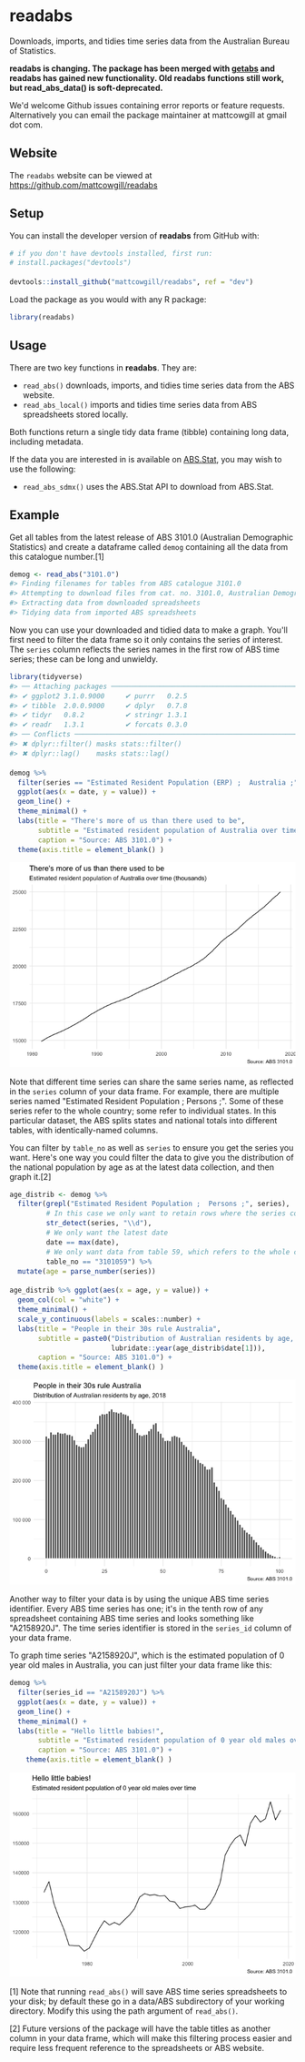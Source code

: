 
<!-- README.md is generated from README.Rmd. Please edit that file -->
readabs
=======

Downloads, imports, and tidies time series data from the Australian Bureau of Statistics.

**readabs is changing. The package has been merged with [getabs](https://github.com/mattcowgill/getabs) and readabs has gained new functionality. Old readabs functions still work, but read\_abs\_data() is soft-deprecated.**

We'd welcome Github issues containing error reports or feature requests. Alternatively you can email the package maintainer at mattcowgill at gmail dot com.

Website
-------

The `readabs` website can be viewed at <https://github.com/mattcowgill/readabs>

Setup
-----

You can install the developer version of **readabs** from GitHub with:

``` r
# if you don't have devtools installed, first run:
# install.packages("devtools")

devtools::install_github("mattcowgill/readabs", ref = "dev")
```

Load the package as you would with any R package:

``` r
library(readabs)
```

Usage
-----

There are two key functions in **readabs**. They are:

-   `read_abs()` downloads, imports, and tidies time series data from the ABS website.
-   `read_abs_local()` imports and tidies time series data from ABS spreadsheets stored locally.

Both functions return a single tidy data frame (tibble) containing long data, including metadata.

If the data you are interested in is available on [ABS.Stat](http://stat.data.abs.gov.au), you may wish to use the following:

-   `read_abs_sdmx()` uses the ABS.Stat API to download from ABS.Stat.

Example
-------

Get all tables from the latest release of ABS 3101.0 (Australian Demographic Statistics) and create a dataframe called `demog` containing all the data from this catalogue number.[1]

``` r
demog <- read_abs("3101.0")
#> Finding filenames for tables from ABS catalogue 3101.0
#> Attempting to download files from cat. no. 3101.0, Australian Demographic Statistics
#> Extracting data from downloaded spreadsheets
#> Tidying data from imported ABS spreadsheets
```

Now you can use your downloaded and tidied data to make a graph. You'll first need to filter the data frame so it only contains the series of interest. The `series` column reflects the series names in the first row of ABS time series; these can be long and unwieldy.

``` r
library(tidyverse)
#> ── Attaching packages ───────────────────────────────────────────────────────────── tidyverse 1.2.1 ──
#> ✔ ggplot2 3.1.0.9000     ✔ purrr   0.2.5     
#> ✔ tibble  2.0.0.9000     ✔ dplyr   0.7.8     
#> ✔ tidyr   0.8.2          ✔ stringr 1.3.1     
#> ✔ readr   1.3.1          ✔ forcats 0.3.0
#> ── Conflicts ──────────────────────────────────────────────────────────────── tidyverse_conflicts() ──
#> ✖ dplyr::filter() masks stats::filter()
#> ✖ dplyr::lag()    masks stats::lag()

demog %>%
  filter(series == "Estimated Resident Population (ERP) ;  Australia ;") %>%
  ggplot(aes(x = date, y = value)) +
  geom_line() +
  theme_minimal() +
  labs(title = "There's more of us than there used to be",
       subtitle = "Estimated resident population of Australia over time (thousands)",
       caption = "Source: ABS 3101.0") +
  theme(axis.title = element_blank() )
```

![](README-erp-line-1.png)

Note that different time series can share the same series name, as reflected in the `series` column of your data frame. For example, there are multiple series named "Estimated Resident Population ; Persons ;". Some of these series refer to the whole country; some refer to individual states. In this particular dataset, the ABS splits states and national totals into different tables, with identically-named columns.

You can filter by `table_no` as well as `series` to ensure you get the series you want. Here's one way you could filter the data to give you the distribution of the national population by age as at the latest data collection, and then graph it.[2]

``` r
age_distrib <- demog %>%
  filter(grepl("Estimated Resident Population ;  Persons ;", series),
         # In this case we only want to retain rows where the series contains a digit
         str_detect(series, "\\d"),
         # We only want the latest date
         date == max(date),
         # We only want data from table 59, which refers to the whole country
         table_no == "3101059") %>% 
  mutate(age = parse_number(series)) 

age_distrib %>% ggplot(aes(x = age, y = value)) +
  geom_col(col = "white") +
  theme_minimal() +
  scale_y_continuous(labels = scales::number) +
  labs(title = "People in their 30s rule Australia",
       subtitle = paste0("Distribution of Australian residents by age, ",
                         lubridate::year(age_distrib$date[1])),
       caption = "Source: ABS 3101.0") +
  theme(axis.title = element_blank() )
```

![](README-erp-byage-bar-1.png)

Another way to filter your data is by using the unique ABS time series identifier. Every ABS time series has one; it's in the tenth row of any spreadsheet containing ABS time series and looks something like "A2158920J". The time series identifier is stored in the `series_id` column of your data frame.

To graph time series "A2158920J", which is the estimated population of 0 year old males in Australia, you can just filter your data frame like this:

``` r
demog %>%
  filter(series_id == "A2158920J") %>%
  ggplot(aes(x = date, y = value)) +
  geom_line() +
  theme_minimal() +
  labs(title = "Hello little babies!",
       subtitle = "Estimated resident population of 0 year old males over time",
       caption = "Source: ABS 3101.0") +
    theme(axis.title = element_blank() )
```

![](README-erp-babies-line-1.png)

[1] Note that running `read_abs()` will save ABS time series spreadsheets to your disk; by default these go in a data/ABS subdirectory of your working directory. Modify this using the path argument of `read_abs()`.

[2] Future versions of the package will have the table titles as another column in your data frame, which will make this filtering process easier and require less frequent reference to the spreadsheets or ABS website.
